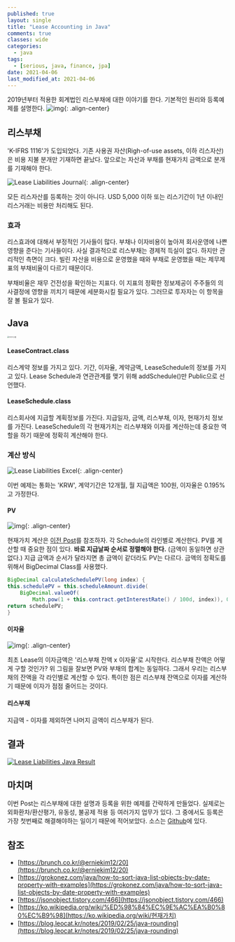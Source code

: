 ```yaml
---
published: true
layout: single
title: "Lease Accounting in Java"
comments: true
classes: wide
categories:
  - java
tags:
  - [serious, java, finance, jpa]
date: 2021-04-06
last_modified_at: 2021-04-06 
---
```

 2019년부터 적용한 회계법인 리스부채에 대한 이야기를 한다. 기본적인 원리와 등록예제를 설명한다.
![img](https://1.bp.blogspot.com/-_8agDEnJUqQ/YEeXw6orqPI/AAAAAAAAQZI/4VIhPtsdDYkCzEb3cZJw8Zfw8K6jtWwuQCLcBGAsYHQ/w400-h143/%25EB%258B%25A4%25EC%259D%25B4%25EC%2596%25B4%25EA%25B7%25B8%25EB%259E%25A8.png){: .align-center}

## 리스부채

 'K-IFRS 1116'가 도입되었다. 기존 사용권 자산(Righ-of-use assets, 이하 리스자산)은 비용 지불 분개만 기재하면 끝났다. 앞으로는 자산과 부채를 현재가치 금액으로 분개를 기재해야 한다. 

![Lease Liabilities Journal](https://1.bp.blogspot.com/-crNLxVkwn2k/YEeGtdnOyWI/AAAAAAAAQXw/pQ8o57oO4aUkZKdshXbupdIyfubQLa2cwCLcBGAsYHQ/w640-h132/%25EA%25B7%25B8%25EB%25A6%25BC1.jpg){: .align-center}

 모든 리스자산를 등록하는 것이 아니다. USD 5,000 이하 또는 리스기간이 1년 이내인 리스거래는 비용만 처리해도 된다.

### 효과

 리스효과에 대해서 부정적인 기사들이 많다. 부채나 이자비용이 높아져 회사운영에 나쁜 영향을 준다는 기사들이다. 사실 결과적으로 리스부채는 경제적 득실이 없다. 하지만 관리적인 측면이 크다. 빌린 자산을 비용으로 운영했을 때와 부채로 운영했을 때는 제무제표의 부채비율이 다르기 때문이다.

 부채비율은 재무 건전성을 확인하는 지표다. 이 지표의 정확한 정보제공이 주주들의 의사결정에 영향을 끼치기 때문에 세분화시킬 필요가 있다. 그러므로 투자자는 이 항목을 잘 볼 필요가 있다.

## Java

<img src="https://user-images.githubusercontent.com/22446581/113953564-11024100-9853-11eb-99e8-5ab749f80966.png" alt="다이어그램" style="zoom:25%;" />

#### LeaseContract.class

 리스계약 정보를 가지고 있다. 기간, 이자율, 계약금액, LeaseSchedule의 정보를 가지고 있다. Lease Schedule과 연관관계를 맺기 위해 addSchedule()만 Public으로 선언했다.

#### LeaseSchedule.class

 리스회사에 지급할 계획정보를 가진다. 지급일자, 금액, 리스부채, 이자, 현재가치 정보를 가진다. LeaseSchedule의 각 현재가치는 리스부채와 이자를 계산하는데 중요한 역할을 하기 때문에 정확히 계산해야 한다.

### 계산 방식

![Lease Liabilities Excel](https://1.bp.blogspot.com/-7GCiMLre0io/YEeQ31rQLwI/AAAAAAAAQYY/aQymweLyhog0AsH6-Sd3M0JNfelbqZDgACLcBGAsYHQ/w640-h538/%25EA%25B7%25B8%25EB%25A6%25BC1.jpg){: .align-center}

이번 예제는 통화는 'KRW', 계약기간은 12개월, 월 지급액은 100원, 이자율은 0.195%고 가정한다. 

#### PV

![img](https://1.bp.blogspot.com/-MAKgZFXsxBw/YEeU8H01IiI/AAAAAAAAQY4/le1y1e39Jqg7JX8HSfk9ahby7WX9OnxQACLcBGAsYHQ/s16000/%25EA%25B7%25B8%25EB%25A6%25BC1.jpg){: .align-center}

 현재가치 계산은 [이전 Post](https://thisandthatit.blogspot.com/2021/03/finance-java-pv-calculattion.html)를 참조하자. 각 Schedule의 라인별로 계산한다. PV를 계산할 때 중요한 점이 있다. **바로 지급날짜 순서로 정렬해야 한다.** (금액이 동일하면 상관없다.) 지급 금액과 순서가 달라지면 총 금액이 같더라도 PV는 다르다. 금액의 정확도를 위해서 BigDecimal Class를 사용했다.

```java
BigDecimal calculateSchedulePV(long index) {
this.schedulePV = this.scheduleAmount.divide(
    BigDecimal.valueOf(
        Math.pow(1 + this.contract.getInterestRate() / 100d, index)), 0, RoundingMode.HALF_UP);
return schedulePV;
}
```

#### 이자율

![img](https://1.bp.blogspot.com/-ri2rVnfB_Ak/YEeQodlfkfI/AAAAAAAAQYU/N0k4ziDpvOEM4ZVZrFJ610pq43uWJsPFQCLcBGAsYHQ/w640-h274/%25EB%258B%25A4%25EC%259D%25B4%25EC%2596%25B4%25EA%25B7%25B8%25EB%259E%25A8.png){: .align-center}

 최초 Lease의 이자금액은 '리스부채 잔액 x 이자율'로 시작한다. 리스부채 잔액은 어떻게 구할 것인가? 위 그림을 잘보면 PV와 부채의 합계는 동일하다. 그래서 우리는 리스부채의 잔액을 각 라인별로 계산할 수 있다. 특이한 점은 리스부채 잔액으로 이자를 계산하기 때문에 이자가 점점 줄어드는 것이다.

#### 리스부채 

 지급액 - 이자를 제외하면 나머지 금액이 리스부채가 된다. 

## 결과

[![Lease Liabilities Java Result](https://lh3.googleusercontent.com/-uLeMSpUX2uQ/YEgSyq3kbcI/AAAAAAAAQbY/jrJTFkFxKz8L9OwMQb-TbBYh32mJsdCCQCLcBGAsYHQ/w640-h294/image.png)](https://lh3.googleusercontent.com/-uLeMSpUX2uQ/YEgSyq3kbcI/AAAAAAAAQbY/jrJTFkFxKz8L9OwMQb-TbBYh32mJsdCCQCLcBGAsYHQ/image.png)

## 마치며

 이번 Post는 리스부채에 대한 설명과 등록을 위한 예제를 간략하게 만들었다. 실제로는 외화환차/환산평가, 유동성, 불공제 적용 등 여러가지 업무가 있다. 그 중에서도 등록은 가장 첫번째로 해결해야하는 일이기 때문에 적어보았다. 소스는 [Github](https://github.com/chulgs15/sinabro/tree/master/finance/lease-pv)에 있다.

## 참조

- [https://brunch.co.kr/@erniekim12/20](https://brunch.co.kr/@erniekim12/20)
- [https://grokonez.com/java/how-to-sort-java-list-objects-by-date-property-with-examples](https://grokonez.com/java/how-to-sort-java-list-objects-by-date-property-with-examples)
- [https://jsonobject.tistory.com/466](https://jsonobject.tistory.com/466)
- [https://ko.wikipedia.org/wiki/%ED%98%84%EC%9E%AC%EA%B0%80%EC%B9%98](https://ko.wikipedia.org/wiki/현재가치)
- [https://blog.leocat.kr/notes/2019/02/25/java-rounding](https://blog.leocat.kr/notes/2019/02/25/java-rounding)